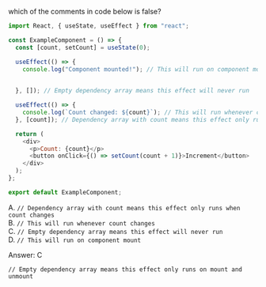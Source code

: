 which of the comments in code below is false?

```js
import React, { useState, useEffect } from "react";

const ExampleComponent = () => {
  const [count, setCount] = useState(0);

  useEffect(() => {
    console.log("Component mounted!"); // This will run on component mount

   
  }, []); // Empty dependency array means this effect will never run

  useEffect(() => {
    console.log(`Count changed: ${count}`); // This will run whenever count changes
  }, [count]); // Dependency array with count means this effect only runs when count changes

  return (
    <div>
      <p>Count: {count}</p>
      <button onClick={() => setCount(count + 1)}>Increment</button>
    </div>
  );
};

export default ExampleComponent;

```

A. `// Dependency array with count means this effect only runs when count changes`  
B. `// This will run whenever count changes`  
C. `// Empty dependency array means this effect will never run`  
D. `// This will run on component mount` 

Answer: C

`// Empty dependency array means this effect only runs on mount and unmount`
